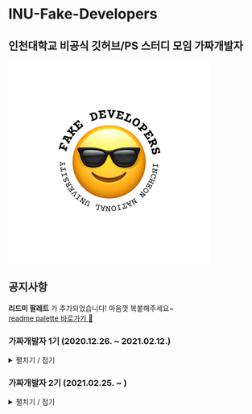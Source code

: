 # INU-Fake-Developers
## 인천대학교 비공식 깃허브/PS 스터디 모임 가짜개발자  
![](https://github.com/INU-Fake-Developers/INU-Fake-Developers/blob/main/img/fake_developers_logo.png "가짜개발자 로고")

## 공지사항
__리드미 팔레트__ 가 추가되었습니다! 마음껏 복붙해주세요~  
[readme palette 바로가기 🎨](https://github.com/INU-Fake-Developers/INU-Fake-Developers/blob/main/markdown-palette.md) 


### 가짜개발자 1기 (2020.12.26. ~ 2021.02.12.)  
<details>
<summary>펼치기 / 접기</summary>
<div markdown="1">  
<br/>

<details>
<summary>일정 보기</summary>
<div markdown="1">  
   
|날짜|내용|
|:---:|:---:|
|2020.11.11.|1기 모집 시작|
|2020.12.26.|[0번째 모임]()|
|2021.01.03.|[1번째 모임]()|
|2021.01.10.|[2번째 모임]()|
|2021.01.17.|[3번째 모임]()|
|2021.01.22.|[4번째 모임]()| 
|2021.01.29.|[5번째 모임]()|
|2021.02.05.|[6번째 모임]()|
|2021.02.12.|[7번째 모임]()|  
   
   </div>
</details>  

<details>
<summary>멤버 보기</summary>
<div markdown="1">  
  
- [박가연](https://github.com/gayeonP)
- [유지수](https://github.com/ryuspace)
- [윤세휘](https://github.com/Beatriz-Yun)
- [이도현](https://github.com/ksmfou98)
- [이윤주](https://github.com/JOO0331)
- [이상훈](https://github.com/Leesanghun19)
- [이소현](https://github.com/hyeon12)
- [이승규]()
- [송병준](https://github.com/potados99)
- [송채원](https://github.com/chawani)
- [송춘근](https://github.com/similar207)
- [전지희](https://github.com/GHeeJeon)
</div>
</details>
  
   </div>
</details>  


### 가짜개발자 2기 (2021.02.25. ~ )  
<details>
<summary>펼치기 / 접기</summary>
<div markdown="1">  
<br/>

<details>
<summary>일정 보기</summary>
<div markdown="1">  
   
|날짜|내용|비고|
|:---:|:---:|:---:|
|2021.02.10.|2기 모집 시작||
|2021.02.25.|[0번째 모임]()|[리드미 팔레트](https://github.com/INU-Fake-Developers/INU-Fake-Developers/blob/main/markdown-palette.md)|
|2021.|[1번째 모임]()||
|2021.|[2번째 모임]()||
|2021.|[3번째 모임]()||
|2021.|[4번째 모임]()||
|2021.|[5번째 모임]()||
|2021.|[6번째 모임]()||
|2021.|[7번째 모임]()|| 

   </div>
</details>  
  
<details>
<summary>멤버 보기</summary>
<div markdown="1">  
  
- [박가연](https://github.com/gayeonP)
- [송병준](https://github.com/potados99)
- [송준영](https://github.com/HamBP)
- [엄유정](https://github.com/umyujeong)
- [우정우](https://github.com/chawoojungwoo)
- [이소현](https://github.com/hyeon12)
- [임재섭](https://github.com/LimJaeSub)
- [전지희](https://github.com/GHeeJeon)
- [진유리](https://github.com/yuri295)
- [최민승](https://github.com/ChoiMinSeung)
- [최은진](https://github.com/abceunjin)
- [최진영](https://github.com/cjo70241)
- [홍정우](https://github.com/martinelli-3535)

</div>
</details>
  
   </div>
</details>  
